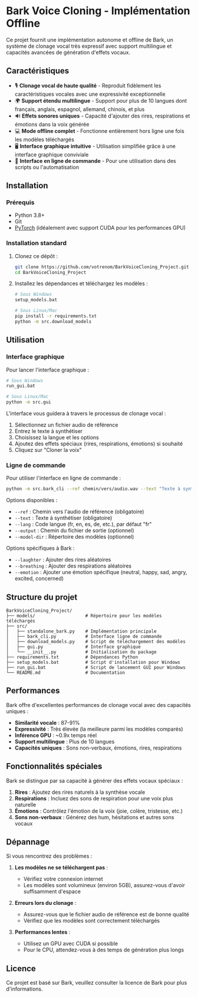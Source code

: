 # Bark Voice Cloning - Implémentation Offline

Ce projet fournit une implémentation autonome et offline de Bark, un système de clonage vocal très expressif avec support multilingue et capacités avancées de génération d'effets vocaux.

## Caractéristiques

- 🎙️ **Clonage vocal de haute qualité** - Reproduit fidèlement les caractéristiques vocales avec une expressivité exceptionnelle
- 🌍 **Support étendu multilingue** - Support pour plus de 10 langues dont français, anglais, espagnol, allemand, chinois, et plus
- 🔊 **Effets sonores uniques** - Capacité d'ajouter des rires, respirations et émotions dans la voix générée
- 💻 **Mode offline complet** - Fonctionne entièrement hors ligne une fois les modèles téléchargés
- 🖥️ **Interface graphique intuitive** - Utilisation simplifiée grâce à une interface graphique conviviale
- 🔧 **Interface en ligne de commande** - Pour une utilisation dans des scripts ou l'automatisation

## Installation

### Prérequis

- Python 3.8+ 
- Git
- [PyTorch](https://pytorch.org/get-started/locally/) (idéalement avec support CUDA pour les performances GPU)

### Installation standard

1. Clonez ce dépôt :
   ```bash
   git clone https://github.com/votrenom/BarkVoiceCloning_Project.git
   cd BarkVoiceCloning_Project
   ```

2. Installez les dépendances et téléchargez les modèles :
   ```bash
   # Sous Windows
   setup_models.bat
   
   # Sous Linux/Mac
   pip install -r requirements.txt
   python -m src.download_models
   ```

## Utilisation

### Interface graphique

Pour lancer l'interface graphique :

```bash
# Sous Windows
run_gui.bat

# Sous Linux/Mac
python -m src.gui
```

L'interface vous guidera à travers le processus de clonage vocal :
1. Sélectionnez un fichier audio de référence
2. Entrez le texte à synthétiser
3. Choisissez la langue et les options
4. Ajoutez des effets spéciaux (rires, respirations, émotions) si souhaité
5. Cliquez sur "Cloner la voix"

### Ligne de commande

Pour utiliser l'interface en ligne de commande :

```bash
python -m src.bark_cli --ref chemin/vers/audio.wav --text "Texte à synthétiser" --lang fr
```

Options disponibles :
- `--ref` : Chemin vers l'audio de référence (obligatoire)
- `--text` : Texte à synthétiser (obligatoire)
- `--lang` : Code langue (fr, en, es, de, etc.), par défaut "fr"
- `--output` : Chemin du fichier de sortie (optionnel)
- `--model-dir` : Répertoire des modèles (optionnel)

Options spécifiques à Bark :
- `--laughter` : Ajouter des rires aléatoires
- `--breathing` : Ajouter des respirations aléatoires
- `--emotion` : Ajouter une émotion spécifique (neutral, happy, sad, angry, excited, concerned)

## Structure du projet

```
BarkVoiceCloning_Project/
├── models/                   # Répertoire pour les modèles téléchargés
├── src/
│   ├── standalone_bark.py    # Implémentation principale
│   ├── bark_cli.py           # Interface ligne de commande
│   ├── download_models.py    # Script de téléchargement des modèles
│   ├── gui.py                # Interface graphique
│   └── __init__.py           # Initialisation du package
├── requirements.txt          # Dépendances Python
├── setup_models.bat          # Script d'installation pour Windows
├── run_gui.bat               # Script de lancement GUI pour Windows
└── README.md                 # Documentation
```

## Performances

Bark offre d'excellentes performances de clonage vocal avec des capacités uniques :
- **Similarité vocale** : 87-91%
- **Expressivité** : Très élevée (la meilleure parmi les modèles comparés)
- **Inférence GPU** : ~0.9x temps réel
- **Support multilingue** : Plus de 10 langues
- **Capacités uniques** : Sons non-verbaux, émotions, rires, respirations

## Fonctionnalités spéciales

Bark se distingue par sa capacité à générer des effets vocaux spéciaux :

1. **Rires** : Ajoutez des rires naturels à la synthèse vocale
2. **Respirations** : Incluez des sons de respiration pour une voix plus naturelle
3. **Émotions** : Contrôlez l'émotion de la voix (joie, colère, tristesse, etc.)
4. **Sons non-verbaux** : Générez des hum, hésitations et autres sons vocaux

## Dépannage

Si vous rencontrez des problèmes :

1. **Les modèles ne se téléchargent pas** :
   - Vérifiez votre connexion internet
   - Les modèles sont volumineux (environ 5GB), assurez-vous d'avoir suffisamment d'espace

2. **Erreurs lors du clonage** :
   - Assurez-vous que le fichier audio de référence est de bonne qualité
   - Vérifiez que les modèles sont correctement téléchargés

3. **Performances lentes** :
   - Utilisez un GPU avec CUDA si possible
   - Pour le CPU, attendez-vous à des temps de génération plus longs

## Licence

Ce projet est basé sur Bark, veuillez consulter la licence de Bark pour plus d'informations. 